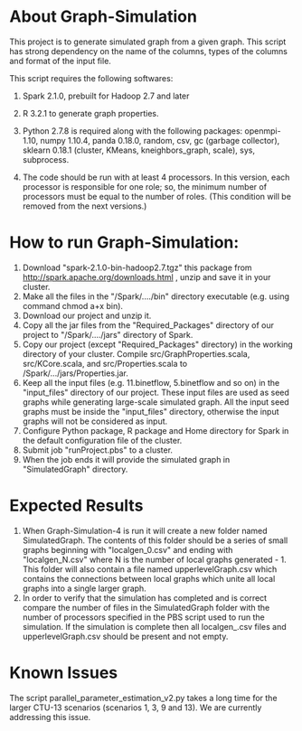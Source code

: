# About Graph-Simulation

This project is to generate simulated graph from a given graph. This script has strong dependency on the name of the columns, types of the columns and format of the input file.

This script requires the following softwares:

1. Spark 2.1.0, prebuilt for Hadoop 2.7 and later

2. R 3.2.1 to generate graph properties.

3. Python 2.7.8 is required along with the following packages: openmpi-1.10, numpy 1.10.4, panda 0.18.0, random, csv, gc (garbage collector), sklearn 0.18.1 (cluster, KMeans, kneighbors_graph, scale), sys, subprocess.

4. The code should be run with at least 4 processors. In this version, each processor is responsible for one role; so, the minimum number of processors must be equal to the number of roles. (This condition will be removed from the next versions.)


# How to run Graph-Simulation:

1.	Download "spark-2.1.0-bin-hadoop2.7.tgz" this package from http://spark.apache.org/downloads.html , unzip and save it in your cluster. 
2.	Make all the files in the "/Spark/..../bin" directory executable (e.g. using command chmod a+x bin).
3.	Download our project and unzip it.
4.	Copy all the jar files from the "Required_Packages" directory of our project to "/Spark/..../jars" directory of Spark.
5.	Copy our project (except "Required_Packages" directory) in the working directory of your cluster. Compile src/GraphProperties.scala, src/KCore.scala, and src/Properties.scala to /Spark/.../jars/Properties.jar.
6.	Keep all the input files (e.g. 11.binetflow, 5.binetflow and so on) in the "input_files" directory of our project. These input files are used as seed graphs while generating large-scale simulated graph. All the input seed graphs must be inside the "input_files" directory, otherwise the input graphs will not be considered as input.
7.	Configure Python package, R package and Home directory for Spark in the default configuration file of the cluster.
8.	Submit job "runProject.pbs" to a cluster.
9.	When the job ends it will provide the simulated graph in "SimulatedGraph" directory.


# Expected Results

1. When Graph-Simulation-4 is run it will create a new folder named SimulatedGraph. The contents of this folder should be a series of small graphs beginning with "localgen_0.csv" and ending with "localgen_N.csv" where N is the number of local graphs generated - 1. This folder will also contain a file named upperlevelGraph.csv which contains the connections between local graphs which unite all local graphs into a single larger graph.
2. In order to verify that the simulation has completed and is correct compare the number of files in the SimulatedGraph folder with the number of processors specified in the PBS script used to run the simulation. If the simulation is complete then all localgen_.csv files and upperlevelGraph.csv should be present and not empty.

# Known Issues
The script parallel_parameter_estimation_v2.py takes a long time for the larger CTU-13 scenarios (scenarios 1, 3, 9 and 13). We are currently addressing this issue.
